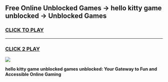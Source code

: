 
## Free Online Unblocked Games → hello kitty game unblocked → Unblocked Games
<h3>
<a href="https://premium.freeplayer.one?title=hello_kitty_game_unblocked&ref=21F">CLICK TO PLAY</a></h3>
<hr>

<h3>
<a href="https://premium.freeplayer.one?title=hello_kitty_game_unblocked&ref=21F">CLICK 2 PLAY</a>
  
</h3>

<a href="https://premium.freeplayer.one?title=hello_kitty_game_unblocked&ref=21F/"><img src="https://clearcache.store/games.png"></a>


**hello kitty game unblocked games unblocked: Your Gateway to Fun and Accessible Online Gaming**
